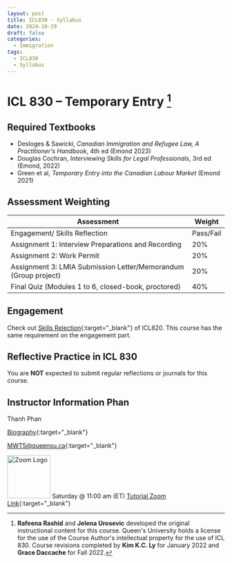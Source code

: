 ```yaml
---
layout: post
title: ICL830 - Syllabus
date: 2024-10-29
draft: false
categories:
  - Immigration
tags:
  - ICL830
  - Syllabus
---
```


# ICL 830 – Temporary Entry [^1]

[^1]: **Rafeena Rashid** and **Jelena Urosevic** developed the original instructional content for this course. Queen's University holds a license for the use of the Course Author's intellectual property for the use of ICL 830. Course revisions completed by **Kim K.C. Ly** for January 2022 and **Grace Daccache** for Fall 2022.

<!-- <a href="https://lh3.googleusercontent.com/pw/AP1GczNlPL2XU73ZrmLzVMPRzEBSOkONXic3ozpfB5HllVlxptDJDjXRKFh0o2iBsxRSfXRhP6BcH61XUeXrWKBpSZ354Hclhwt03wQfmXcBjpAHqouNSyo=w2400?source=screenshot.guru"> <img src="https://lh3.googleusercontent.com/pw/AP1GczNlPL2XU73ZrmLzVMPRzEBSOkONXic3ozpfB5HllVlxptDJDjXRKFh0o2iBsxRSfXRhP6BcH61XUeXrWKBpSZ354Hclhwt03wQfmXcBjpAHqouNSyo=w600-h315-p-k" style="width: 100%"/> </a> -->

<!-- more -->

<!-- <i class="fa-solid fa-0 number"></i>
<i class="fa-solid fa-1 number"></i>
<i class="fa-solid fa-2 number"></i>
<i class="fa-solid fa-3 number"></i>
<i class="fa-solid fa-4 number"></i>
<i class="fa-solid fa-5 number"></i>
<i class="fa-solid fa-6 number"></i>
<i class="fa-solid fa-7 number"></i>
<i class="fa-solid fa-8 number"></i>
<i class="fa-solid fa-9 number"></i> -->

## Required Textbooks

- Desloges & Sawicki, _Canadian Immigration and Refugee Law, A Practitioner’s Handbook_, 4th ed (Emond 2023)
- Douglas Cochran, _Interviewing Skills for Legal Professionals_, 3rd ed (Emond, 2022)
- Green et al, _Temporary Entry into the Canadian Labour Market_ (Emond 2021)

## Assessment Weighting

<table class="styled-table">
    <thead>
    <tr>
        <th>Assessment</th>
        <th>Weight</th>
    </tr>
    </thead>
    <tbody>
    <tr>
        <td style= "text-align: left">Engagement/ Skills Reflection</td>
        <td>Pass/Fail</td>
    </tr>
    <tr>
        <td style= "text-align: left">Assignment 1: Interview Preparations and Recording</td>
        <td>20%</td>
    </tr>
    <tr>
        <td style= "text-align: left">Assignment 2: Work Permit</td>
        <td>20%</td>
    </tr>
    <tr>
        <td style= "text-align: left">Assignment 3: LMIA Submission Letter/Memorandum (Group project)</td>
        <td>20%</td>
    </tr>
    <tr>
        <td style= "text-align: left">Final Quiz (Modules 1 to 6, closed-book, proctored)</td>
        <td>40%</td>
    </tr>
<!-- <td colspan="3">请致电本所咨询</td> -->
    </tbody>
</table>

## Engagement

Check out [Skills Relection](../../820/syllabus/#skills-reflection){:target="\_blank"} of ICL820. This course has the same requirement on the engagement part.

## Reflective Practice in ICL 830

You are **NOT** expected to submit regular reflections or journals for this course.

## Instructor Information Phan

Thanh Phan

<i class="fa-solid fa-file-signature"></i> [Biography](https://immigrationdiploma.queenslaw.ca/Course-Instructors/Thanh-Phan){:target="\_blank"}

<i class="fa-regular fa-envelope"></i> [MWT5@queensu.ca](mailto:MWT5@queensu.ca){:target="\_blank"}

<img src="../../../assets/img/zoomLogo.png" alt="Zoom Logo" width="100"> Saturday @ 11:00 am (ET) [Tutorial Zoom Link](https://queensu.zoom.us/j/96816409559?pwd=BbYvNHx6EgfQbPSlrMoIrNbIZmyUIp.1){:target="\_blank"}
